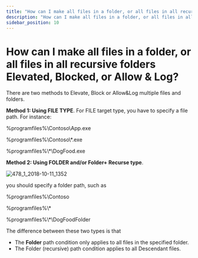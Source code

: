 ```yaml
---
title: "How can I make all files in a folder, or all files in all recursive folders Elevated, Blocked, or Allow & Log?"
description: "How can I make all files in a folder, or all files in all recursive folders Elevated, Blocked, or Allow & Log?"
sidebar_position: 10
---
```


# How can I make all files in a folder, or all files in all recursive folders Elevated, Blocked, or Allow & Log?

There are two methods to Elevate, Block or Allow&Log multiple files and folders.

**Method 1: Using FILE TYPE**.
For FILE target type, you have to specify a file path. For instance:

%programfiles%\Contoso\App.exe

%programfiles%\Contoso\\\*.exe

%programfiles%\\\*\DogFood.exe

**Method 2: Using FOLDER and/or Folder+ Recurse type**.

![478_1_2018-10-11_1352](/images/endpointpolicymanager/leastprivilege/elevate/478_1_2018-10-11_1352.webp)

you should specify a folder path, such as

%programfiles%\Contoso

%programfiles%\\\*

%programfiles%\\\*\DogFoodFolder

The difference between these two types is that

- The **Folder** path condition only applies to all files in the specified folder.
- The Folder (recursive) path condition applies to all Descendant files.
